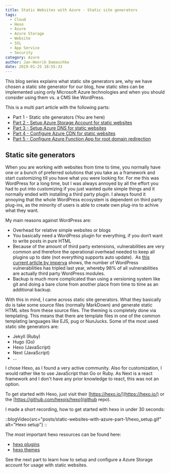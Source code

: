 ```yaml
---
title: Static Websites with Azure - Static site generators
tags:
  - Cloud
  - Hexo
  - Azure
  - Azure Storage
  - Website
  - SSL
  - App Service
  - Security
category: Azure
author: Jan-Henrik Damaschke
date: 2019-01-25 18:55:33
---
```


This blog series explains what static site generators are, why we have chosen a static site generator for our blog, how static sites can be implemented using only Microsoft Azure technologies and when you should consider using them vs. a CMS like WordPress.
<!-- more -->

This is a multi part article with the following parts:

* Part 1 - Static site generators (You are here)
* [Part 2 - Setup Azure Storage Account for static websites](/static-websites-with-azure-part-2/)
* [Part 3 - Setup Azure DNS for static websites](/static-websites-with-azure-part-3/)
* [Part 4 - Configure Azure CDN for static websites](/static-websites-with-azure-part-4/)
* [Part 5 - Configure Azure Function App for root domain redirection](/static-websites-with-azure-part-5/)

## Static site generators

When you are working with websites from time to time, you normally have one or a bunch of preferred solutions that you take as a framework and start customizing till you have what you were looking for. For me this was WordPress for a long time, but I was always annoyed by all the effort you had to put into customizing if you just wanted quite simple things and it normally ended with installing a third party plugin.
I always found it annoying that the whole WordPress ecosystem is dependent on third party plug-ins, as the minority of users is able to create own plug-ins to achive what they want.

My main reasons against WordPress are:

* Overhead for relative simple websites or blogs
* You basically need a WordPress plugin for everything, if you don‘t want to write posts in pure HTML
* Because of the amount of third party extensions, vulnerabilities are very common and therefore the operational overhead needed to keep all plugins up to date (not everything supports auto update). &nbsp;As [this current article by imperva](https://www.imperva.com/blog/the-state-of-web-application-vulnerabilities-in-2018/) shows, the number of WordPress vulnerabilities has tripled last year, whereby 98% of all vulnerabilities are actually third party WordPress modules.
* Backup is much more complicated than using a versioning system like git and doing a bare clone from another place from time to time as an additional backup.

With this in mind, I came across static site generators. What they basically do is take some source files (normally MarkDown) and generate static HTML sites from these source files.
The theming is completely done via templating. This means that there are template files in one of the common templating languages like EJS, pug or NunJucks.
Some of the most used static site generators are:

* Jekyll (Ruby)
* Hugo (Go)
* Hexo (JavaScript)
* Next (JavaScript)
* ...

I chose Hexo, as I found a very active community. Also for customization, I would rather like to use JavaScript than Go or Ruby.
As Next is a react framework and I don't have any prior knowledge to react, this was not an option.

To get started with Hexo, just visit their [https://hexo.io/](https://hexo.io/) or the [https://github.com/hexojs/hexo](github repo).

I made a short recording, how to get started with hexo in under 30 seconds:

::blogVideo{src="posts/static-websites-with-azure-part-1/hexo_setup.gif" alt="Hexo setup"}
::

The most important hexo resources can be found here:

* [hexo plugins](https://hexo.io/plugins/)
* [hexo themes](https://hexo.io/themes/)

See the next part to learn how to setup and configure a Azure Storage account for usage with static websites.
